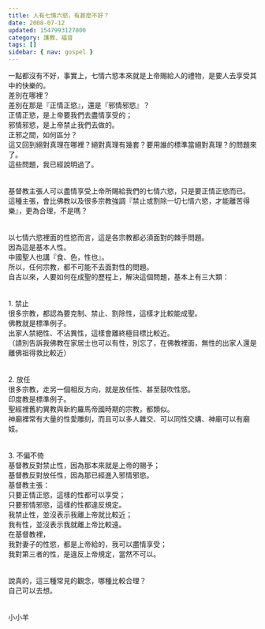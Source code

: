 ```yaml
---
title: 人有七情六慾，有甚麼不好？
date: 2008-07-12
updated: 1547993127000
category: 護教、福音
tags: []
sidebar: { nav: gospel }
---
```


<p>一點都沒有不好，事實上，七情六慾本來就是上帝賜給人的禮物，是要人去享受其中的快樂的。<br/><!--more-->差別在哪裡？<br/>差別在那是『正情正慾』，還是『邪情邪慾』？<br/>正情正慾，是上帝要我們去盡情享受的；<br/>邪情邪慾，是上帝禁止我們去做的。<br/>正邪之間，如何區分？<br/>這又回到絕對真理在哪裡？絕對真理有幾套？要用誰的標準當絕對真理？的問題來了。<br/>這些問題，我已經說明過了。<br/><br/><br/>基督教主張人可以盡情享受上帝所賜給我們的七情六慾，只是要正情正慾而已。<br/>這種主張，會比佛教以及很多宗教強調『禁止或割除一切七情六慾，才能離苦得樂』，更為合理，不是嗎？<br/><br/><br/>以七情六慾裡面的性慾而言，這是各宗教都必須面對的棘手問題。<br/>因為這是基本人性。<br/>中國聖人也講『食、色，性也』。<br/>所以，任何宗教，都不可能不去面對性的問題。<br/>自古以來，人要如何在成聖的歷程上，解決這個問題，基本上有三大類：<br/><br/><br/>1. 禁止<br/>很多宗教，都認為要克制、禁止、割除性，這樣才比較能成聖。<br/>佛教就是標準例子。<br/>出家人禁絕性、不沾異性，這樣會離終極目標比較近。<br/>（請別告訴我佛教在家居士也可以有性，別忘了，在佛教裡面，無性的出家人還是離佛祖得救比較近）<br/><br/><br/>2. 放任<br/>很多宗教，走另一個相反方向，就是放任性、甚至鼓吹性慾。<br/>印度教是標準例子。<br/>聖經裡舊約異教與新約羅馬帝國時期的宗教，都類似。<br/>神廟裡常有大量的性愛雕刻，而且可以多人雜交、可以同性交媾、神廟可以有廟妓。<br/><br/><br/>3. 不偏不倚<br/>基督教反對禁止性，因為那本來就是上帝的賜予；<br/>基督教反對放任性，因為那已經進入邪情邪慾。<br/>基督教主張：<br/>只要正情正慾，這樣的性都可以享受；<br/>只要邪情邪慾，這樣的性都違反規定。<br/>我禁止性，並沒表示我離上帝就比較近；<br/>我有性，並沒表示我就離上帝比較遠。<br/>在基督教裡，<br/>我對妻子的性慾，都是上帝給的，我可以盡情享受；<br/>我對第三者的性，是違反上帝規定，當然不可以。<br/><br/><br/>說真的，這三種常見的觀念，哪種比較合理？<br/>自己可以去想。<br/><br/><br/>小小羊<br/><br/></p>